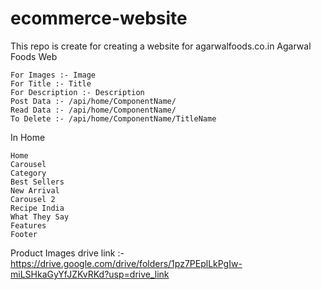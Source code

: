 # ecommerce-website
This repo is create for creating a website for agarwalfoods.co.in
Agarwal Foods Web

	For Images :- Image
	For Title :- Title
	For Description :- Description
	Post Data :- /api/home/ComponentName/
	Read Data :- /api/home/ComponentName/ 
	To Delete :- /api/home/ComponentName/TitleName

In Home

	Home
	Carousel
	Category
	Best Sellers
	New Arrival
	Carousel 2
	Recipe India
	What They Say
	Features
	Footer

Product Images drive link :- https://drive.google.com/drive/folders/1pz7PEplLkPgIw-miLSHkaGyYfJZKvRKd?usp=drive_link

